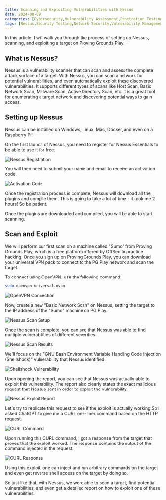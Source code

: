 ```yaml
---
title: Scanning and Exploiting Vulnerabilities with Nessus
date: 2024-08-09
categories: [Cybersecurity,Vulnerability Assessment,Penetration Testing]
tags: [Nessus,Security Testing,Network Security,Vulnerability Management]
---
```


In this article, I will walk you through the process of setting up Nessus, scanning, and exploiting a target on Proving Grounds Play.

## What is Nessus?

Nessus is a vulnerability scanner that can scan and assess the complete attack surface of a target. With Nessus, you can scan a network for potential vulnerabilities, and even automatically exploit these discovered vulnerabilities. It supports different types of scans like Host Scan, Basic Network Scan, Malware Scan, Active Directory Scan, etc. It is a great tool for enumerating a target network and discovering potential ways to gain access.

## Setting up Nessus

Nessus can be installed on Windows, Linux, Mac, Docker, and even on a Raspberry Pi!

On the first launch of Nessus, you need to register for Nessus Essentials to be able to use it for free.

![Nessus Registration](https://cdn.discordapp.com/attachments/1271416908679348307/1271466154657054721/b94a49_0e6cff0694f6417a980847fc216b2251mv2.png?ex=66b770a1&is=66b61f21&hm=9793210e0970387c5bc4f5d6b1cd068fb3d719a741d9f824d8f58ced9c72ee7a&)

You will then need to submit your name and email to receive an activation code.

![Activation Code](https://cdn.discordapp.com/attachments/1271416908679348307/1271466215390445640/b94a49_8d73a8d6b45f4ca6b197fb7f4fd86683mv2.png?ex=66b770b0&is=66b61f30&hm=776b1444047a1acd96e16e947211e3d913219bd746cb9cb85e4159334dabccb3&)

Once the registration process is complete, Nessus will download all the plugins and compile them. This is going to take a lot of time - it took me 2 hours! So be patient.

Once the plugins are downloaded and compiled, you will be able to start scanning.

## Scan and Exploit

We will perform our first scan on a machine called "Sumo" from Proving Grounds Play, which is a free platform offered by OffSec to practice hacking. Once you sign up on Proving Grounds Play, you can download your universal VPN pack to connect to the PG Play network and scan the target.

To connect using OpenVPN, use the following command:

```bash
sudo openvpn universal.ovpn
```

![OpenVPN Connection](https://cdn.discordapp.com/attachments/1271416908679348307/1271416932817440768/b94a49_55e57f25421b421f9a215e6c06b33e3emv2.png?ex=66b742ca&is=66b5f14a&hm=5c71b547fa9a34ca57082b6fca1bf2f24e0baea61397399d65a3d5df52848a56&)

Now, create a new "Basic Network Scan" on Nessus, setting the target to the IP address of the "Sumo" machine on PG Play.

![Nessus Scan Setup](https://cdn.discordapp.com/attachments/1271416908679348307/1271416999578439792/b94a49_12ec3008eef64557a7eb83f3893791bdmv2.png?ex=66b742da&is=66b5f15a&hm=053866c4dae487c9e07cb4398781dc9df451e12697660547e785ce05708dfdf2&)

Once the scan is complete, you can see that Nessus was able to find multiple vulnerabilities of different severities.

![Nessus Scan Results](https://media.discordapp.net/attachments/1271416908679348307/1271417046063644682/b94a49_3d7fae4644154950bc0c5c4d2aad787dmv2.png?ex=66b742e5&is=66b5f165&hm=0cbdb9f7be303b3800acf5735f91222399ed1ea3c96452acf76433a05c3220c2&=&format=webp&quality=lossless&width=550&height=255)

We'll focus on the "GNU Bash Environment Variable Handling Code Injection (Shellshock)" vulnerability that Nessus identified.

![Shellshock Vulnerability](https://cdn.discordapp.com/attachments/1271416908679348307/1271417107296550942/b94a49_e269c0a2ae9e4d26a254c922747000d6mv2.png?ex=66b742f4&is=66b5f174&hm=ae580f464e5148dcb1eafca409b18f6e60c2b6fe168755c10cdf4bf5537db035&)

Upon opening the report, you can see that Nessus was actually able to exploit this vulnerability. The report also clearly states the exact malicious request that Nessus sent in order to exploit the vulnerability.

![Nessus Exploit Report](https://cdn.discordapp.com/attachments/1271416908679348307/1271417156600594453/b94a49_0a5295664231410a8cd328d952c9f51bmv2.png?ex=66b742ff&is=66b5f17f&hm=e302a51b0192addcd2ce8f6fedd03c582b05823983b0cf8bad86d4cf50bff747&)

Let's try to replicate this request to see if the exploit is actually working.So i asked ChatGPT to give me a CURL one-liner command based on the HTTP request.

![CURL Command](https://media.discordapp.net/attachments/1271416908679348307/1271417276377202771/b94a49_c9d9540ba35c40ab971d0de371372932mv2.png?ex=66b7431c&is=66b5f19c&hm=1e7b31f141beae6377f229fe512465ba58e2abf9a543d6b7e8be471119f4d892&=&format=webp&quality=lossless)

Upon running this CURL command, I got a response from the target that proves that the exploit worked. The response contains the output of the command injected in the request.

![CURL Response](https://cdn.discordapp.com/attachments/1271416908679348307/1271417356484218893/b94a49_44cc532b00dc491299746ac4e49720aemv2.png?ex=66b7432f&is=66b5f1af&hm=2b78e2abc563dbce14790bf46f3dabf86f34a66ca2a401ff245296e29bbd7413&)

Using this exploit, one can inject and run arbitrary commands on the target and even get reverse shell access on the target by doing so.

So just like that, with Nessus, we were able to scan a target, find potential vulnerabilities, and even get a detailed report on how to exploit one of these vulnerabilities.
